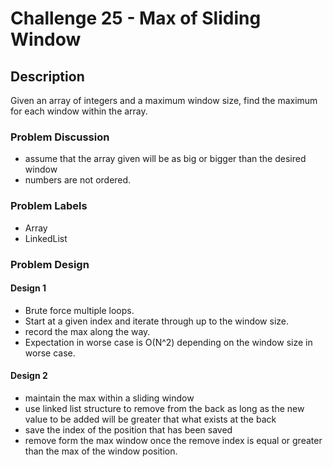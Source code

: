 # Challenge 25 - Max of Sliding Window
## Description
>
Given an array of integers and a maximum window size, find the maximum for each window within the array.

### Problem Discussion
- assume that the array given will be as big or bigger than the desired window
- numbers are not ordered.

### Problem Labels
- Array
- LinkedList

### Problem Design
#### Design 1
- Brute force multiple loops. 
- Start at a given index and iterate through up to the window size.
- record the max along the way.
- Expectation in worse case is O(N^2) depending on the window size in worse case.

#### Design 2
- maintain the max within a sliding window
- use linked list structure to remove from the back as long as the new value to be added will be greater that what exists at the back
- save the index of the position that has been saved
- remove form the max window once the remove index is equal or greater than the max of the window position.
